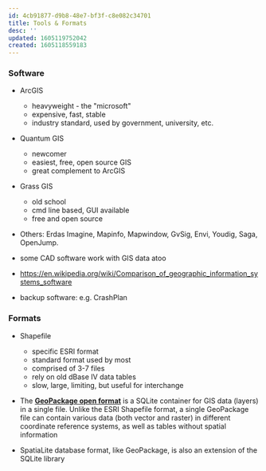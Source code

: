 ```yaml
---
id: 4cb91877-d9b8-48e7-bf3f-c8e082c34701
title: Tools & Formats
desc: ''
updated: 1605119752042
created: 1605118559183
---
```


### Software

- ArcGIS 
    - heavyweight - the "microsoft"
    - expensive, fast, stable
    - industry standard, used by government, university, etc. 
- Quantum GIS 
    - newcomer 
    - easiest, free, open source GIS 
    - great complement to ArcGIS 
- Grass GIS
    - old school
    - cmd line based, GUI available 
    - free and open source 
- Others: Erdas Imagine, Mapinfo, Mapwindow, GvSig, Envi, Youdig, Saga, OpenJump. 
- some CAD software work with GIS data atoo 
- https://en.wikipedia.org/wiki/Comparison_of_geographic_information_systems_software

- backup software: e.g. CrashPlan 

### Formats 

- Shapefile
    - specific ESRI format
    - standard format used by most 
    - comprised of 3-7 files
    - rely on old dBase IV data tables 
    - slow, large, limiting, but useful for interchange

- The [**GeoPackage open format**](https://www.geopackage.org/) is a SQLite container for GIS data (layers) in a single file. Unlike the ESRI Shapefile format, a single GeoPackage file can contain various data (both vector and raster) in different coordinate reference systems, as well as tables without spatial information
- SpatiaLite database format, like GeoPackage, is also an extension of the SQLite library